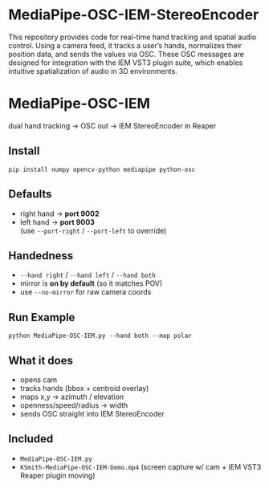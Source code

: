 # MediaPipe-OSC-IEM-StereoEncoder
This repository provides code for real-time hand tracking and spatial audio control. Using a camera feed, it tracks a user’s hands, normalizes their position data, and sends the values via OSC. These OSC messages are designed for integration with the IEM VST3 plugin suite, which enables intuitive spatialization of audio in 3D environments.

# MediaPipe-OSC-IEM

dual hand tracking → OSC out → IEM StereoEncoder in Reaper

## Install
    pip install numpy opencv-python mediapipe python-osc

## Defaults
- right hand → **port 9002**  
- left hand  → **port 9003**  
(use `--port-right` / `--port-left` to override)

## Handedness
- `--hand right` / `--hand left` / `--hand both`  
- mirror is **on by default** (so it matches POV)  
- use `--no-mirror` for raw camera coords

## Run Example
    python MediaPipe-OSC-IEM.py --hand both --map polar

## What it does
- opens cam  
- tracks hands (bbox + centroid overlay)  
- maps x,y → azimuth / elevation  
- openness/speed/radius → width  
- sends OSC straight into IEM StereoEncoder  

## Included
- `MediaPipe-OSC-IEM.py`  
- `KSmith-MediaPipe-OSC-IEM-Demo.mp4` (screen capture w/ cam + IEM VST3 Reaper plugin moving)

